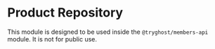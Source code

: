# Product Repository

This module is designed to be used inside the `@tryghost/members-api` module. It is not for public use.
